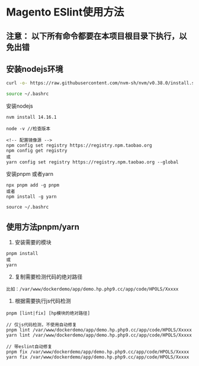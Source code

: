 # Magento ESlint使用方法

## 注意： 以下所有命令都要在本项目根目录下执行，以免出错

## 安装nodejs环境

```bash
curl -o- https://raw.githubusercontent.com/nvm-sh/nvm/v0.38.0/install.sh | bash

source ~/.bashrc
```

安装nodejs

``` nodejs
nvm install 14.16.1
```

``` nodejs
node -v //检查版本

<!-- 配置镜像源 -->
npm config set registry https://registry.npm.taobao.org
npm config get registry
或
yarn config set registry https://registry.npm.taobao.org --global

```

安装pnpm 或者yarn
```
npx pnpm add -g pnpm
或者
npm install -g yarn

source ~/.bashrc
```

## 使用方法pnpm/yarn

1. 安装需要的模块

```
pnpm install
或
yarn 
```

2. 复制需要检测代码的绝对路径

```
比如：/var/www/dockerdemo/app/demo.hp.php9.cc/app/code/HPOLS/Xxxxx
```

1. 根据需要执行js代码检测

```
pnpm [lint|fix] [hp模块的绝对路径]

// 仅js代码检测，不使用自动修复
pnpm lint /var/www/dockerdemo/app/demo.hp.php9.cc/app/code/HPOLS/Xxxxx
yarn lint /var/www/dockerdemo/app/demo.hp.php9.cc/app/code/HPOLS/Xxxxx

// 带eslint自动修复
pnpm fix /var/www/dockerdemo/app/demo.hp.php9.cc/app/code/HPOLS/Xxxxx
yarn fix /var/www/dockerdemo/app/demo.hp.php9.cc/app/code/HPOLS/Xxxxx

```
